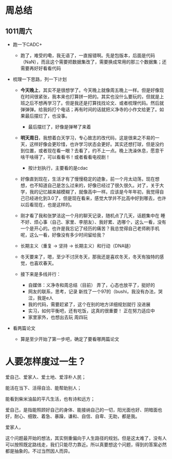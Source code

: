 # 周总结

## 1011周六
- 跑一下CADC+

    - 跑了，难受的嘞，我无语了，一直报错啊。先是包版本，后面是代码（NaN），而且这个需要把数据集改了，需要换成常用的那三个数据集；还需要再好好看看代码

- 梳理一下思路，列一下计划

    - **今天晚上**，其实不是很想学了。今天晚上就像周五晚上一样。但是好像现在时间很紧张，我本来也打算拼一把的。其实也没什么要玩的，但就是上班之后不想再学习了。但是我还是打算找找论文、或者梳理代码。然后就弹弹弹。给我妈打个电话；再有时间的话就把义净寺的小作文给更了。如果最后摆烂了，也没事。
        - 最后摆烂了，好像是弹琴了来着

    - **明天周日**，我想着白天学习，专心致志的改代码，这是很来之不易的一天，这样好像会更珍惜，也许学习状态会更好。其实还想打球，但是没约到位置，或者现在看一眼？去看了，约不上一点。晚上洗澡休息，愿意干啥干啥得了，可以看看书！或者看看电视剧！
        - 按计划执行，主要看的是cdac

    - 好像直到现在，生活才有了慢慢稳定的迹象，前一个月太动荡，现在想想，也不知道自己是怎么过来的，好像已经过了很久很久。对了，关于大学，我的记忆越来越模糊了，就像高中一样。应该是今年年初，我觉得自己已经进化到3.0了，但是现在看来，感觉大学并不比高中好到哪去，也许以后看现在，也是这样的。

    - 刚才看了我和张梦洁这一个月的聊天记录，随机点了几天，话题集中在 睡不好、烦心事（自己、家里、李朋友）、我好累、选哪个，这么一看，没有一个是开心的。也许是我忘记了经历的痛苦？我总觉得自己老师刷手机呢，这么一看，好像没有多少时间留给我？

    - 长期主义（重复 -> 坚持 -> 长期主义）和行动（DNA链）

    - 冬天要来了，嗯，至少不讨厌冬天，那我还是喜欢冬天，冬天有独特的感觉，也喜欢春天。

    - 接下来是多线并行：

        - 自媒体：义净寺和周总结（目前） 弄了，心态也放平了，挺好的
        - 网友的联系，思考，记录  新找了一个97的（bushi，我没有办法，哭泣，我是e人
        - 我的代码，需要赶紧了，这个在别的地方详细规划就行  没进展
        - 实习，如何平衡吧，还有吃饭，这真的很重要！  正在努力适应中
        - 家里家外，也想出去玩  周四玩

- 看两篇论文
    - 算是至少开始了第一步吧，确定了要看哪两篇论文



# 人要怎样度过一生？

爱自己、爱家人、爱土地、爱淳朴人民；

能活在当下、活得自洽、能帮助别人；

能看到柴米油盐的平凡生活，也有诗和远方；

爱自己，是指能照顾好自己的身体、能接纳自己的一切，阳光面也好、阴暗面也好，耐心、细致、着急、暴躁，谦和、自信、自卑、无助，都是我。

爱家人，

这个问题最开始的想法，其实侧重偏向于人生路径的规划。但是这太难了，没有人可以按照既定路线走，我们只能尽力靠近。所以真要想这个问题，得到的答案必然都是抽象的。不过当然因人而异。

